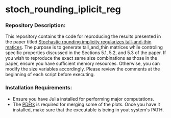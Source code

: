 # stoch_rounding_iplicit_reg
### Repository Description:
Τhis repository contains the code for reproducing the results presented in the paper titled  [Stochastic rounding implicity regularizes tall-and-thin matices](https://arxiv.org/abs/2403.12278). The purpose is to generate tall_and_thin matrices while controling specific properties discussed in the Sections 5.1, 5.2, and 5.3 of the paper.  If you wish to reproduce the exact same size combinations as those in the paper, ensure you have sufficient memory resources. Otherwise, you can modify the size variables accordingly. Please review the comments at the beginning of each script before executing.



### Installation Requirements:
- Ensure you have Julia installed for performing major computations.
- The [PDFtk](https://www.pdflabs.com/tools/pdftk-the-pdf-toolkit/) is required for merging some of the plots. Once you have it installed, make sure that the executable is being in yout system's PATH.


